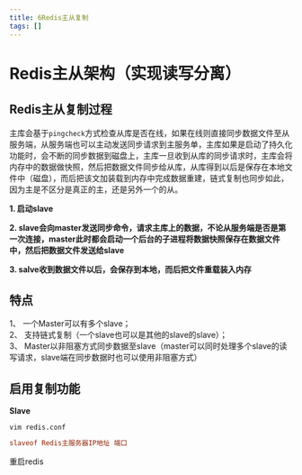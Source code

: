 ```yaml
---
title: 6Redis主从复制
tags: []
---
```


# Redis主从架构（实现读写分离）

## Redis主从复制过程

主库会基于`pingcheck`方式检查从库是否在线，如果在线则直接同步数据文件至从服务端，从服务端也可以主动发送同步请求到主服务单，主库如果是启动了持久化功能时，会不断的同步数据到磁盘上，主库一旦收到从库的同步请求时，主库会将内存中的数据做快照，然后把数据文件同步给从库，从库得到以后是保存在本地文件中（磁盘），而后把该文加装载到内存中完成数据重建，链式复制也同步如此，因为主是不区分是真正的主，还是另外一个的从。

**1. 启动slave**

**2. slave会向master发送同步命令，请求主库上的数据，不论从服务端是否是第一次连接，master此时都会启动一个后台的子进程将数据快照保存在数据文件中，然后把数据文件发送给slave**

**3. salve收到数据文件以后，会保存到本地，而后把文件重载装入内存**

## 特点

1、 一个Master可以有多个slave；  
2、 支持链式复制（一个slave也可以是其他的slave的slave）；  
3、 Master以非阻塞方式同步数据至slave（master可以同时处理多个slave的读写请求，slave端在同步数据时也可以使用非阻塞方式）


## 启用复制功能

**Slave**

	vim redis.conf
	
```ini
slaveof Redis主服务器IP地址 端口
```

重启redis
